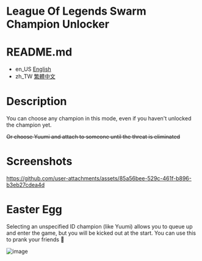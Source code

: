 # League Of Legends Swarm Champion Unlocker

# README.md
- en_US [English](README.en_US.md)
- zh_TW [繁體中文](README.md)

# Description

You can choose any champion in this mode, even if you haven't unlocked the champion yet.

~~Or choose Yuumi and attach to someone until the threat is eliminated~~

# Screenshots

https://github.com/user-attachments/assets/85a56bee-529c-461f-b896-b3eb27cdea4d


# Easter Egg

Selecting an unspecified ID champion (like Yuumi) allows you to queue up and enter the game, but you will be kicked out at the start. You can use this to prank your friends 👀

![image](https://github.com/user-attachments/assets/a9daa7e8-e4ef-46a4-b611-d51b2439a106)
